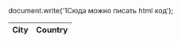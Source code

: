 <!doctype html>
<html lang="ru">

<head>
  <meta charset="UTF-8">
</head>
    
<body>
document.write('1Сюда можно писать html код'); 
<table id="table">
    <thead>
        <tr>
            <th>City</th>
            <th>Country</th>
        </tr>
    </thead>
    <tbody>
    </tbody>
</table>

<script src="one.js">
document.write('1Сюда можно писать html код');
alert("Один");
</script>

<script>
document.write('2Сюда можно писать html код');
alert("Два");
</script>

</body>

